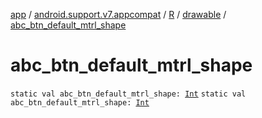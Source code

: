 [app](../../../index.md) / [android.support.v7.appcompat](../../index.md) / [R](../index.md) / [drawable](index.md) / [abc_btn_default_mtrl_shape](./abc_btn_default_mtrl_shape.md)

# abc_btn_default_mtrl_shape

`static val abc_btn_default_mtrl_shape: `[`Int`](https://kotlinlang.org/api/latest/jvm/stdlib/kotlin/-int/index.html)
`static val abc_btn_default_mtrl_shape: `[`Int`](https://kotlinlang.org/api/latest/jvm/stdlib/kotlin/-int/index.html)